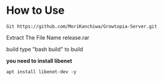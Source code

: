 # How to Use
```
Git https://github.com/MoriKanchiwa/Growtopia-Server.git
```

Extract The File Name release.rar

build type "bash build" to build


**you need to install libenet**
```
apt install libenet-dev -y
```

